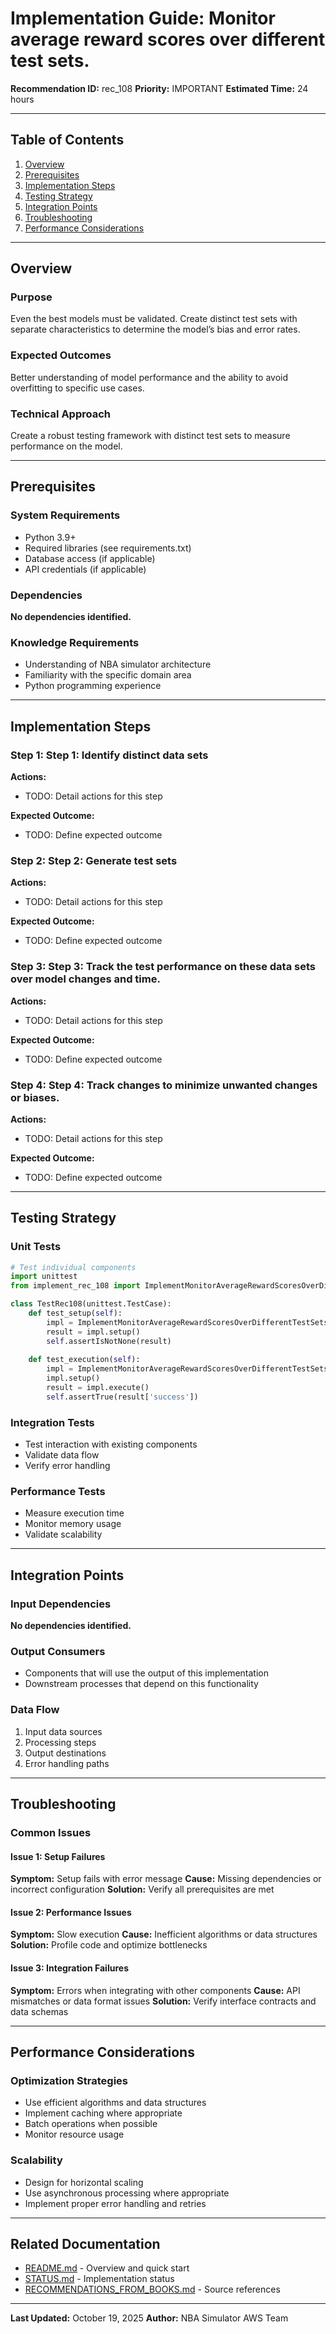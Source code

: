 # Implementation Guide: Monitor average reward scores over different test sets.

**Recommendation ID:** rec_108
**Priority:** IMPORTANT
**Estimated Time:** 24 hours

---

## Table of Contents

1. [Overview](#overview)
2. [Prerequisites](#prerequisites)
3. [Implementation Steps](#implementation-steps)
4. [Testing Strategy](#testing-strategy)
5. [Integration Points](#integration-points)
6. [Troubleshooting](#troubleshooting)
7. [Performance Considerations](#performance-considerations)

---

## Overview

### Purpose

Even the best models must be validated. Create distinct test sets with separate characteristics to determine the model’s bias and error rates.

### Expected Outcomes

Better understanding of model performance and the ability to avoid overfitting to specific use cases.

### Technical Approach

Create a robust testing framework with distinct test sets to measure performance on the model.

---

## Prerequisites

### System Requirements

- Python 3.9+
- Required libraries (see requirements.txt)
- Database access (if applicable)
- API credentials (if applicable)

### Dependencies

**No dependencies identified.**

### Knowledge Requirements

- Understanding of NBA simulator architecture
- Familiarity with the specific domain area
- Python programming experience

---

## Implementation Steps

### Step 1: Step 1: Identify distinct data sets

**Actions:**
- TODO: Detail actions for this step

**Expected Outcome:**
- TODO: Define expected outcome

### Step 2: Step 2: Generate test sets

**Actions:**
- TODO: Detail actions for this step

**Expected Outcome:**
- TODO: Define expected outcome

### Step 3: Step 3: Track the test performance on these data sets over model changes and time.

**Actions:**
- TODO: Detail actions for this step

**Expected Outcome:**
- TODO: Define expected outcome

### Step 4: Step 4: Track changes to minimize unwanted changes or biases.

**Actions:**
- TODO: Detail actions for this step

**Expected Outcome:**
- TODO: Define expected outcome



---

## Testing Strategy

### Unit Tests

```python
# Test individual components
import unittest
from implement_rec_108 import ImplementMonitorAverageRewardScoresOverDifferentTestSets

class TestRec108(unittest.TestCase):
    def test_setup(self):
        impl = ImplementMonitorAverageRewardScoresOverDifferentTestSets()
        result = impl.setup()
        self.assertIsNotNone(result)
    
    def test_execution(self):
        impl = ImplementMonitorAverageRewardScoresOverDifferentTestSets()
        impl.setup()
        result = impl.execute()
        self.assertTrue(result['success'])
```

### Integration Tests

- Test interaction with existing components
- Validate data flow
- Verify error handling

### Performance Tests

- Measure execution time
- Monitor memory usage
- Validate scalability

---

## Integration Points

### Input Dependencies

**No dependencies identified.**

### Output Consumers

- Components that will use the output of this implementation
- Downstream processes that depend on this functionality

### Data Flow

1. Input data sources
2. Processing steps
3. Output destinations
4. Error handling paths

---

## Troubleshooting

### Common Issues

#### Issue 1: Setup Failures

**Symptom:** Setup fails with error message
**Cause:** Missing dependencies or incorrect configuration
**Solution:** Verify all prerequisites are met

#### Issue 2: Performance Issues

**Symptom:** Slow execution
**Cause:** Inefficient algorithms or data structures
**Solution:** Profile code and optimize bottlenecks

#### Issue 3: Integration Failures

**Symptom:** Errors when integrating with other components
**Cause:** API mismatches or data format issues
**Solution:** Verify interface contracts and data schemas

---

## Performance Considerations

### Optimization Strategies

- Use efficient algorithms and data structures
- Implement caching where appropriate
- Batch operations when possible
- Monitor resource usage

### Scalability

- Design for horizontal scaling
- Use asynchronous processing where appropriate
- Implement proper error handling and retries

---

## Related Documentation

- [README.md](README.md) - Overview and quick start
- [STATUS.md](STATUS.md) - Implementation status
- [RECOMMENDATIONS_FROM_BOOKS.md](RECOMMENDATIONS_FROM_BOOKS.md) - Source references

---

**Last Updated:** October 19, 2025
**Author:** NBA Simulator AWS Team

